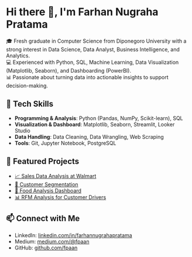 # Hi there 👋, I'm Farhan Nugraha Pratama  

🎓 Fresh graduate in Computer Science from Diponegoro University with a strong interest in Data Science, Data Analyst, Business Intelligence, and Analytics.  
💻 Experienced with Python, SQL, Machine Learning, Data Visualization (Matplotlib, Seaborn), and Dashboarding (PowerBI).  
📊 Passionate about turning data into actionable insights to support decision-making.  

## 🔧 Tech Skills  
- **Programming & Analysis**: Python (Pandas, NumPy, Scikit-learn), SQL  
- **Visualization & Dashboard**: Matplotlib, Seaborn, Streamlit, Looker Studio  
- **Data Handling**: Data Cleaning, Data Wrangling, Web Scraping  
- **Tools**: Git, Jupyter Notebook, PostgreSQL  

## 📂 Featured Projects  
- [📈 Sales Data Analysis at Walmart](https://github.com/fpaan/Portfolio-of-Data-Science-and-Data-Analyst)
- [👥 Customer Segmentation](https://github.com/fpaan/Portfolio-of-Data-Science-and-Data-Analyst)  
- [🍔 Food Analysis Dashboard](https://github.com/fpaan/Portfolio-of-Data-Science-and-Data-Analyst)
- [📊 RFM Analysis for Customer Drivers](https://github.com/fpaan/Portfolio-of-Data-Science-and-Data-Analyst)

## 📫 Connect with Me  
- LinkedIn: [linkedin.com/in/farhannugrahapratama](https://linkedin.com/in/farhannugrahapratama)  
- Medium: [medium.com/@fpaan](https://medium.com/@fpaan)  
- GitHub: [github.com/fpaan](https://github.com/fpaan)  
